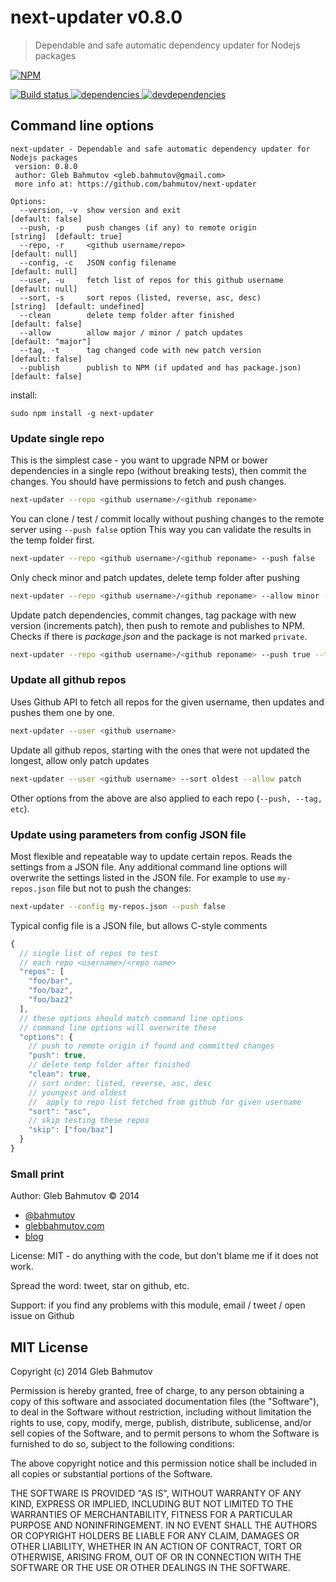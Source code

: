 # next-updater v0.8.0

> Dependable and safe automatic dependency updater for Nodejs packages

[![NPM][next-updater-icon] ][next-updater-url]

[![Build status][next-updater-ci-image] ][next-updater-ci-url]
[![dependencies][next-updater-dependencies-image] ][next-updater-dependencies-url]
[![devdependencies][next-updater-devdependencies-image] ][next-updater-devdependencies-url]

[next-updater-icon]: https://nodei.co/npm/next-updater.png?downloads=true
[next-updater-url]: https://npmjs.org/package/next-updater
[next-updater-ci-image]: https://travis-ci.org/bahmutov/next-updater.png?branch=master
[next-updater-ci-url]: https://travis-ci.org/bahmutov/next-updater
[next-updater-dependencies-image]: https://david-dm.org/bahmutov/next-updater.png
[next-updater-dependencies-url]: https://david-dm.org/bahmutov/next-updater
[next-updater-devdependencies-image]: https://david-dm.org/bahmutov/next-updater/dev-status.png
[next-updater-devdependencies-url]: https://david-dm.org/bahmutov/next-updater#info=devDependencies




## Command line options
```
next-updater - Dependable and safe automatic dependency updater for Nodejs packages
 version: 0.8.0
 author: Gleb Bahmutov <gleb.bahmutov@gmail.com>
 more info at: https://github.com/bahmutov/next-updater

Options:
  --version, -v  show version and exit                             [default: false]
  --push, -p     push changes (if any) to remote origin            [string]  [default: true]
  --repo, -r     <github username/repo>                            [default: null]
  --config, -c   JSON config filename                              [default: null]
  --user, -u     fetch list of repos for this github username      [default: null]
  --sort, -s     sort repos (listed, reverse, asc, desc)           [string]  [default: undefined]
  --clean        delete temp folder after finished                 [default: false]
  --allow        allow major / minor / patch updates               [default: "major"]
  --tag, -t      tag changed code with new patch version           [default: false]
  --publish      publish to NPM (if updated and has package.json)  [default: false]
```



install:

```
sudo npm install -g next-updater
```

### Update single repo

This is the simplest case - you want to upgrade NPM or bower dependencies in a single
repo (without breaking tests), then commit the changes. You should have permissions to
fetch and push changes.

```sh
next-updater --repo <github username>/<github reponame>
```

You can clone / test / commit locally without pushing changes to the remote server using `--push false` option
This way you can validate the results in the temp folder first.

```sh
next-updater --repo <github username>/<github reponame> --push false
```

Only check minor and patch updates, delete temp folder after pushing

```sh
next-updater --repo <github username>/<github reponame> --allow minor --clean
```

Update patch dependencies, commit changes, tag package with new version (increments patch),
then push to remote and publishes to NPM. Checks if there is *package.json* and the package is
not marked `private`.

```sh
next-updater --repo <github username>/<github reponame> --push true --tag true --publish true
```

### Update all github repos

Uses Github API to fetch all repos for the given username, then updates and pushes them one by one.

```sh
next-updater --user <github username>
```

Update all github repos, starting with the ones that were not updated the longest, allow
only patch updates

```sh
next-updater --user <github username> --sort oldest --allow patch
```

Other options from the above are also applied to each repo (`--push, --tag, etc`).

### Update using parameters from config JSON file

Most flexible and repeatable way to update certain repos. Reads the settings from a JSON file.
Any additional command line options will overwrite the settings listed in the JSON file.
For example to use `my-repos.json` file but not to push the changes:

```sh
next-updater --config my-repos.json --push false
```

Typical config file is a JSON file, but allows C-style comments

```js
{
  // single list of repos to test
  // each repo <username>/<repo name>
  "repos": [
    "foo/bar",
    "foo/baz",
    "foo/baz2"
  ],
  // these options should match command line options
  // command line options will overwrite these
  "options": {
    // push to remote origin if found and committed changes
    "push": true,
    // delete temp folder after finished
    "clean": true,
    // sort order: listed, reverse, asc, desc
    // youngest and oldest
    //  apply to repo list fetched from github for given username
    "sort": "asc",
    // skip testing these repos
    "skip": ["foo/baz"]
  }
}
```



### Small print

Author: Gleb Bahmutov &copy; 2014

* [@bahmutov](https://twitter.com/bahmutov)
* [glebbahmutov.com](http://glebbahmutov.com)
* [blog](http://bahmutov.calepin.co/)

License: MIT - do anything with the code, but don't blame me if it does not work.

Spread the word: tweet, star on github, etc.

Support: if you find any problems with this module, email / tweet / open issue on Github



## MIT License

Copyright (c) 2014 Gleb Bahmutov

Permission is hereby granted, free of charge, to any person
obtaining a copy of this software and associated documentation
files (the "Software"), to deal in the Software without
restriction, including without limitation the rights to use,
copy, modify, merge, publish, distribute, sublicense, and/or sell
copies of the Software, and to permit persons to whom the
Software is furnished to do so, subject to the following
conditions:

The above copyright notice and this permission notice shall be
included in all copies or substantial portions of the Software.

THE SOFTWARE IS PROVIDED "AS IS", WITHOUT WARRANTY OF ANY KIND,
EXPRESS OR IMPLIED, INCLUDING BUT NOT LIMITED TO THE WARRANTIES
OF MERCHANTABILITY, FITNESS FOR A PARTICULAR PURPOSE AND
NONINFRINGEMENT. IN NO EVENT SHALL THE AUTHORS OR COPYRIGHT
HOLDERS BE LIABLE FOR ANY CLAIM, DAMAGES OR OTHER LIABILITY,
WHETHER IN AN ACTION OF CONTRACT, TORT OR OTHERWISE, ARISING
FROM, OUT OF OR IN CONNECTION WITH THE SOFTWARE OR THE USE OR
OTHER DEALINGS IN THE SOFTWARE.



